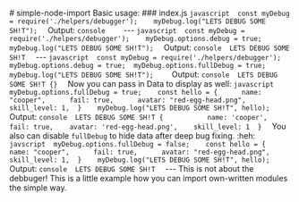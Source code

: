 #   s i m p l e - n o d e - i m p o r t  
  
 B a s i c   u s a g e :  
  
 # # #   i n d e x . j s  
  
 ` ` ` j a v a s c r i p t  
 c o n s t   m y D e b u g   =   r e q u i r e ( ' . / h e l p e r s / d e b u g g e r ' ) ;  
  
 m y D e b u g . l o g ( " L E T S   D E B U G   S O M E   S H ! T " ) ;  
 ` ` `  
  
 O u t p u t :  
  
 ` ` ` c o n s o l e  
  
 ` ` `  
  
  
  
 - - -  
  
  
  
 ` ` ` j a v a s c r i p t  
 c o n s t   m y D e b u g   =   r e q u i r e ( ' . / h e l p e r s / d e b u g g e r ' ) ;  
  
 m y D e b u g . o p t i o n s . d e b u g   =   t r u e ;  
  
 m y D e b u g . l o g ( " L E T S   D E B U G   S O M E   S H ! T " ) ;  
 ` ` `  
  
 O u t p u t :  
  
 ` ` ` c o n s o l e  
 L E T S   D E B U G   S O M E   S H ! T  
 ` ` `  
  
  
  
 - - -  
  
  
  
  
  
 ` ` ` j a v a s c r i p t  
 c o n s t   m y D e b u g   =   r e q u i r e ( ' . / h e l p e r s / d e b u g g e r ' ) ;  
  
 m y D e b u g . o p t i o n s . d e b u g   =   t r u e ;  
 m y D e b u g . o p t i o n s . f u l l D e b u g   =   t r u e ;  
  
 m y D e b u g . l o g ( " L E T S   D E B U G   S O M E   S H ! T " ) ;  
  
 ` ` `  
  
 O u t p u t :  
  
 ` ` ` c o n s o l e  
 L E T S   D E B U G   S O M E   S H ! T   { }  
 ` ` `  
  
 N o w   y o u   c a n   p a s s   i n   D a t a   t o   d i s p l a y   a s   w e l l :  
  
 ` ` ` j a v a s c r i p t  
 m y D e b u g . o p t i o n s . f u l l D e b u g   =   t r u e ;  
  
 c o n s t   h e l l o   =   {  
         n a m e :   " c o o p e r " ,  
         f a i l :   t r u e ,  
         a v a t a r :   " r e d - e g g - h e a d . p n g " ,  
         s k i l l _ l e v e l :   1 ,  
 }  
  
 m y D e b u g . l o g ( " L E T S   D E B U G   S O M E   S H ! T " ,   h e l l o ) ;  
 ` ` `  
  
 O u t p u t :  
  
 ` ` ` c o n s o l e  
 L E T S   D E B U G   S O M E   S H ! T   {                
     n a m e :   ' c o o p e r ' ,  
     f a i l :   t r u e ,  
     a v a t a r :   ' r e d - e g g - h e a d . p n g ' ,  
     s k i l l _ l e v e l :   1  
 }  
 ` ` `  
  
  
  
 Y o u   a l s o   c a n   d i s a b l e   ` f u l l D e b u g `   t o   h i d e   d a t a   a f t e r   d e e p   b u g   f i x i n g .   : h e h :  
  
 ` ` ` j a v s c r i p t  
 m y D e b u g . o p t i o n s . f u l l D e b u g   =   f a l s e ;  
  
 c o n s t   h e l l o   =   {  
         n a m e :   " c o o p e r " ,  
         f a i l :   t r u e ,  
         a v a t a r :   " r e d - e g g - h e a d . p n g " ,  
         s k i l l _ l e v e l :   1 ,  
 }  
  
 m y D e b u g . l o g ( " L E T S   D E B U G   S O M E   S H ! T " ,   h e l l o ) ;  
 ` ` `  
  
 O u t p u t :  
  
 ` ` ` c o n s o l e  
 L E T S   D E B U G   S O M E   S H ! T  
 ` ` `  
  
  
  
 - - -  
  
  
  
 * * T h i s   i s   n o t   a b o u t   t h e   d e b b u g e r ! * *  
  
 T h i s   i s   a   l i t t l e   e x a m p l e   h o w   y o u   c a n   i m p o r t   o w n - w r i t t e n   m o d u l e s   t h e   s i m p l e   w a y . 